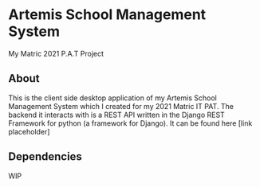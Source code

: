 # Artemis School Management System
My Matric 2021 P.A.T Project

## About
This is the client side desktop application of my Artemis School Management System which I created for my 2021 Matric IT PAT. The backend it interacts with is a REST API written in the Django REST Framework for python (a framework for Django). It can be found here [link placeholder]

## Dependencies
WIP
